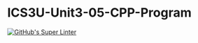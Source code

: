 # ICS3U-Unit3-05-CPP-Program

[![GitHub's Super Linter](https://github.com/Igor-Zhelezniak-1/ICS3U-Unit3-05-CPP-Program/workflows/GitHub's%20Super%20Linter/badge.svg)](https://github.com/Igor-Zhelezniak-1/ICS3U-Unit3-05-CPP-Program/actions)
